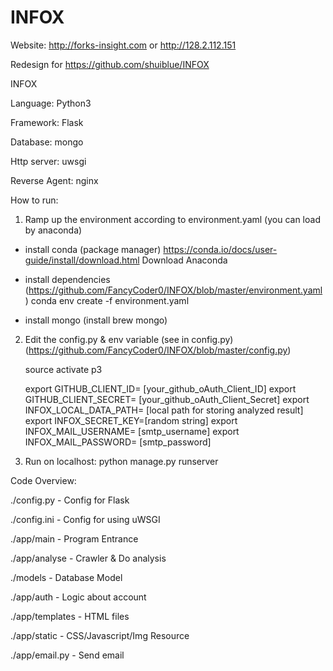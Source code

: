 # INFOX

Website: http://forks-insight.com or http://128.2.112.151

Redesign for https://github.com/shuiblue/INFOX

INFOX 

Language: Python3

Framework: Flask

Database: mongo

Http server: uwsgi 

Reverse Agent: nginx

How to run:

1. Ramp up the environment according to environment.yaml (you can load by anaconda)

 - install conda (package manager)
    https://conda.io/docs/user-guide/install/download.html
    Download Anaconda

 - install dependencies (https://github.com/FancyCoder0/INFOX/blob/master/environment.yaml)
   conda env create -f environment.yaml

 - install mongo (install brew mongo)


2. Edit the config.py & env variable (see in config.py) 
   (https://github.com/FancyCoder0/INFOX/blob/master/config.py)
 
   source activate p3

   export GITHUB_CLIENT_ID= [your_github_oAuth_Client_ID]
   export GITHUB_CLIENT_SECRET= [your_github_oAuth_Client_Secret]
   export INFOX_LOCAL_DATA_PATH= [local path for storing analyzed result]
   export INFOX_SECRET_KEY=[random string]
   export INFOX_MAIL_USERNAME= [smtp_username]
   export INFOX_MAIL_PASSWORD= [smtp_password]    

3. Run on localhost: python manage.py runserver


Code Overview:

./config.py - Config for Flask

./config.ini - Config for using uWSGI

./app/main - Program Entrance

./app/analyse - Crawler & Do analysis

./models - Database Model

./app/auth - Logic about account

./app/templates - HTML files

./app/static - CSS/Javascript/Img Resource

./app/email.py - Send email
